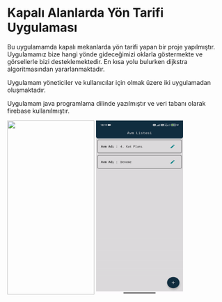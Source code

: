 # Kapalı Alanlarda Yön Tarifi Uygulaması

Bu uygulamamda kapalı mekanlarda yön tarifi yapan bir proje yapılmıştır. Uygulamamız bize hangi yönde gideceğimizi oklarla göstermekte ve görsellerle bizi desteklemektedir. En kısa yolu bulurken dijkstra algoritmasından yararlanmaktadır.

Uygulamam yöneticiler ve kullanıcılar için olmak üzere iki uygulamadan oluşmaktadır. 

Uygulamam java programlama dilinde yazılmıştır ve veri tabanı olarak firebase kullanılmıştır.


<img src='https://github.com/Mehmet175/MekanIciYonTarifi/blob/main/program_1.gif' width="200" height="400"/>



<img src='https://github.com/Mehmet175/MekanIciYonTarifi/blob/main/program_2.gif' width="200" height="400"/>
